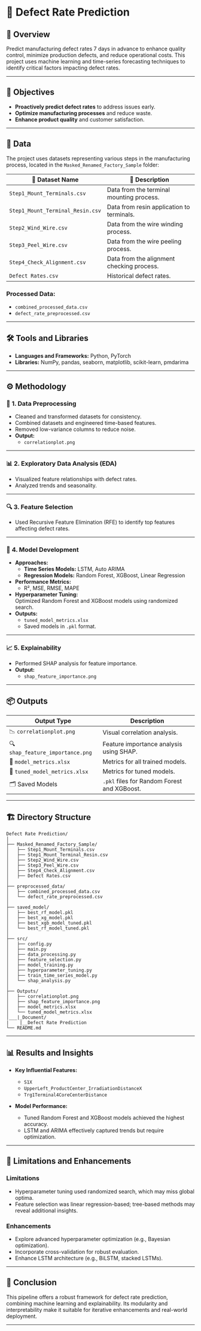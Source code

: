 # 🔧 **Defect Rate Prediction**

## 📝 **Overview**

Predict manufacturing defect rates 7 days in advance to enhance quality control, minimize production defects, and reduce operational costs. This project uses machine learning and time-series forecasting techniques to identify critical factors impacting defect rates.

---

## 🎯 **Objectives**

- **Proactively predict defect rates** to address issues early.
- **Optimize manufacturing processes** and reduce waste.
- **Enhance product quality** and customer satisfaction.

---

## 📂 **Data**

The project uses datasets representing various steps in the manufacturing process, located in the `Masked_Renamed_Factory_Sample` folder:

| 📄 Dataset Name                    | 📝 Description                                   |
|------------------------------------|-------------------------------------------------|
| `Step1_Mount_Terminals.csv`        | Data from the terminal mounting process.        |
| `Step1_Mount_Terminal_Resin.csv`   | Data from resin application to terminals.       |
| `Step2_Wind_Wire.csv`              | Data from the wire winding process.             |
| `Step3_Peel_Wire.csv`              | Data from the wire peeling process.             |
| `Step4_Check_Alignment.csv`        | Data from the alignment checking process.       |
| `Defect Rates.csv`                 | Historical defect rates.                        |

### Processed Data:

- `combined_processed_data.csv`  
- `defect_rate_preprocessed.csv`

---

## 🛠 **Tools and Libraries**

- **Languages and Frameworks:** Python, PyTorch  
- **Libraries:** NumPy, pandas, seaborn, matplotlib, scikit-learn, pmdarima  

---

## ⚙️ **Methodology**

### 🧹 **1. Data Preprocessing**
- Cleaned and transformed datasets for consistency.
- Combined datasets and engineered time-based features.
- Removed low-variance columns to reduce noise.
- **Output:**  
  - `correlationplot.png`

---

### 📊 **2. Exploratory Data Analysis (EDA)**
- Visualized feature relationships with defect rates.
- Analyzed trends and seasonality.

---

### 🔍 **3. Feature Selection**
- Used Recursive Feature Elimination (RFE) to identify top features affecting defect rates.

---

### 🤖 **4. Model Development**
- **Approaches:**
  - **Time Series Models:** LSTM, Auto ARIMA
  - **Regression Models:** Random Forest, XGBoost, Linear Regression
- **Performance Metrics:**  
  - R², MSE, RMSE, MAPE
- **Hyperparameter Tuning:**  
  Optimized Random Forest and XGBoost models using randomized search.  
- **Outputs:**  
  - `tuned_model_metrics.xlsx`  
  - Saved models in `.pkl` format.

---

### 📈 **5. Explainability**
- Performed SHAP analysis for feature importance.
- **Output:**  
  - `shap_feature_importance.png`

---

## 📦 **Outputs**

| Output Type                     | Description                                 |
|---------------------------------|---------------------------------------------|
| 📉 `correlationplot.png`         | Visual correlation analysis.               |
| 🔍 `shap_feature_importance.png` | Feature importance analysis using SHAP.    |
| 📂 `model_metrics.xlsx`          | Metrics for all trained models.            |
| 📂 `tuned_model_metrics.xlsx`    | Metrics for tuned models.                  |
| 🗂️ Saved Models                  | `.pkl` files for Random Forest and XGBoost.|

---

## 🏗️ **Directory Structure**

```plaintext
Defect Rate Prediction/
│
├── Masked_Renamed_Factory_Sample/
│   ├── Step1_Mount_Terminals.csv
│   ├── Step1_Mount_Terminal_Resin.csv
│   ├── Step2_Wind_Wire.csv
│   ├── Step3_Peel_Wire.csv
│   ├── Step4_Check_Alignment.csv
│   ├── Defect Rates.csv
│
├── preprocessed_data/
│   ├── combined_processed_data.csv
│   └── defect_rate_preprocessed.csv
│
├── saved_model/
│   ├── best_rf_model.pkl
│   ├── best_xg_model.pkl
│   ├── best_xgb_model_tuned.pkl
│   └── best_rf_model_tuned.pkl
│
├── src/
│   ├── config.py
│   ├── main.py
│   ├── data_processing.py
│   ├── feature_selection.py
│   ├── model_training.py
│   ├── hyperparameter_tuning.py
│   ├── train_time_series_model.py
│   └── shap_analysis.py
│
├── Outputs/
│   ├── correlationplot.png
│   ├── shap_feature_importance.png
│   ├── model_metrics.xlsx
│   └── tuned_model_metrics.xlsx
│___|_Document/
|    |__Defect Rate Prediction
└── README.md
```

---

## 📊 **Results and Insights**

- **Key Influential Features:**  
  - `S1X`  
  - `UpperLeft_ProductCenter_IrradiationDistanceX`  
  - `Trg1Terminal4CoreCenterDistance`  

- **Model Performance:**  
  - Tuned Random Forest and XGBoost models achieved the highest accuracy.  
  - LSTM and ARIMA effectively captured trends but require optimization.

---

## 🚀 **Limitations and Enhancements**

### **Limitations**
- Hyperparameter tuning used randomized search, which may miss global optima.
- Feature selection was linear regression-based; tree-based methods may reveal additional insights.

### **Enhancements**
- Explore advanced hyperparameter optimization (e.g., Bayesian optimization).  
- Incorporate cross-validation for robust evaluation.  
- Enhance LSTM architecture (e.g., BiLSTM, stacked LSTMs).

---

## 🏁 **Conclusion**

This pipeline offers a robust framework for defect rate prediction, combining machine learning and explainability. Its modularity and interpretability make it suitable for iterative enhancements and real-world deployment.

--- 
